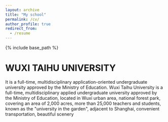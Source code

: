 ```yaml
---
layout: archive
title: "My school"
permalink: /cv/
author_profile: true
redirect_from:
  - /resume
---
```


{% include base_path %}

WUXI TAIHU UNIVERSITY
======
It is a full-time, multidisciplinary application-oriented undergraduate university approved by the Ministry of Education.
Wuxi Taihu University is a full-time, multidisciplinary applied undergraduate university approved by the Ministry of Education, located in Wuxi urban area, national forest park, covering an area of 2,000 acres, more than 25,000 teachers and students, known as the "university in the garden", adjacent to Shanghai, convenient transportation, beautiful scenery
  

